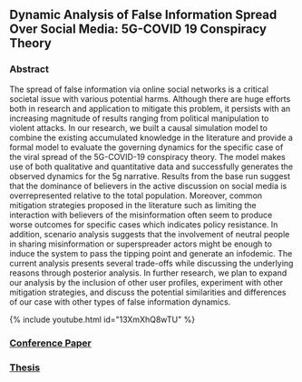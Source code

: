 ## Dynamic Analysis of False Information Spread Over Social Media: 5G-COVID 19 Conspiracy Theory
 
### Abstract

The spread of false information via online social networks is a critical societal
issue with various potential harms. Although there are huge efforts both in research
and application to mitigate this problem, it persists with an increasing magnitude of
results ranging from political manipulation to violent attacks. In our research, we built
a causal simulation model to combine the existing accumulated knowledge in the literature
and provide a formal model to evaluate the governing dynamics for the specific
case of the viral spread of the 5G-COVID-19 conspiracy theory. The model makes
use of both qualitative and quantitative data and successfully generates the observed
dynamics for the 5g narrative. Results from the base run suggest that the dominance
of believers in the active discussion on social media is overrepresented relative to the
total population. Moreover, common mitigation strategies proposed in the literature
such as limiting the interaction with believers of the misinformation often seem to produce
worse outcomes for specific cases which indicates policy resistance. In addition,
scenario analysis suggests that the involvement of neutral people in sharing misinformation
or superspreader actors might be enough to induce the system to pass the tipping
point and generate an infodemic. The current analysis presents several trade-offs while
discussing the underlying reasons through posterior analysis. In further research, we
plan to expand our analysis by the inclusion of other user profiles, experiment with
other mitigation strategies, and discuss the potential similarities and differences of our
case with other types of false information dynamics.

{% include youtube.html id="13XmXhQ8wTU" %}


### [Conference Paper](ISDC-2022-Barry-Richmond-Application.pdf)
### [Thesis](MSc_Thesis_of_Orkun.pdf)
